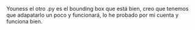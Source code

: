 Youness el otro .py es el bounding box que está bien, creo que tenemos que adapatarlo un poco y funcionará, lo he probado por mi cuenta y funciona bien.
